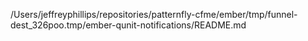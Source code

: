 /Users/jeffreyphillips/repositories/patternfly-cfme/ember/tmp/funnel-dest_326poo.tmp/ember-qunit-notifications/README.md